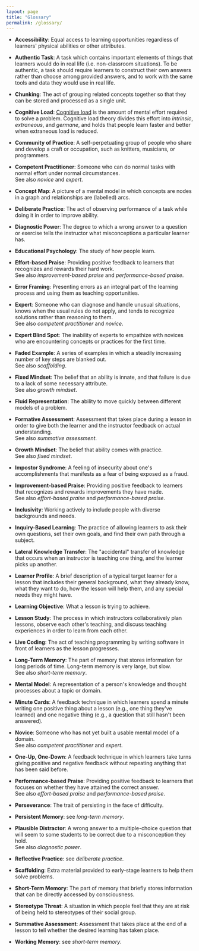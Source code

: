 ```yaml
---
layout: page
title: "Glossary"
permalink: /glossary/
---
```


*   **Accessibility**: 
    Equal access to learning opportunities regardless of learners' physical abilities or other attributes.

*   **Authentic Task**:
    A task which contains important elements of things that learners would
    do in real life (i.e. non-classroom situations).  To be authentic, a task should
    require learners to construct their own answers rather than choose
    among provided answers, and to work with the same tools and data
    they would use in real life.

*   **Chunking**:
    The act of grouping related concepts together so that they can be
    stored and processed as a single unit.

*   **Cognitive Load**:
    [Cognitive load][wikipedia-cognitive-load] is the amount of mental
    effort required to solve a problem.  Cognitive load theory divides
    this effort into *intrinsic*, *extraneous*, and *germane*, and holds
    that people learn faster and better when extraneous load is reduced.

*   **Community of Practice**:
    A self-perpetuating group of people who share and develop a craft or
    occupation, such as knitters, musicians, or programmers.

*   **Competent Practitioner**:
    Someone who can do normal tasks with normal effort under normal
    circumstances.
    <br>
    See also *novice* and *expert*.

*   **Concept Map**:
    A picture of a mental model in which concepts are nodes in a graph
    and relationships are (labelled) arcs.

*   **Deliberate Practice**:
    The act of observing performance of a task while doing it in order to
    improve ability.

*   **Diagnostic Power**:
    The degree to which a wrong answer to a question or exercise tells the
    instructor what misconceptions a particular learner has.

*   **Educational Psychology**:
    The study of how people learn.
    <br>

*   **Effort-based Praise**: 
    Providing positive feedback to learners that recognizes and rewards their hard work.
    <br>
    See also *improvement-based praise* and *performance-based praise*.

*   **Error Framing**: Presenting errors as an integral part of the learning process and using them as teaching opportunities.

*   **Expert**:
    Someone who can diagnose and handle unusual situations, knows when the
    usual rules do not apply, and tends to recognize solutions rather than
    reasoning to them.
    <br>
    See also *competent practitioner* and *novice*.

*   **Expert Blind Spot**:
    The inability of experts to empathize with novices who are
    encountering concepts or practices for the first time.

*   **Faded Example**:
    A series of examples in which a steadily increasing number of key
    steps are blanked out.
    <br>
    See also *scaffolding*.

*   **Fixed Mindset**:
    The belief that an ability is innate, and that failure is due to a
    lack of some necessary attribute.
    <br>
    See also *growth mindset*.

*   **Fluid Representation**:
    The ability to move quickly between different models of a problem.

*   **Formative Assessment**:
    Assessment that takes place during a lesson in order to give both the
    learner and the instructor feedback on actual understanding.
    <br>
    See also *summative assessment*.

*   **Growth Mindset**:
    The belief that ability comes with practice.
    <br>
    See also *fixed mindset*.

*   **Impostor Syndrome**:
    A feeling of insecurity about one's accomplishments that manifests as
    a fear of being exposed as a fraud.

*   **Improvement-based Praise**: 
    Providing positive feedback to learners that recognizes and rewards improvements they have made.
    <br>
    See also *effort-based praise* and *performance-based praise*.

*   **Inclusivity**:
    Working actively to include people with diverse backgrounds and needs.

*   **Inquiry-Based Learning**:
    The practice of allowing learners to ask their own questions, set
    their own goals, and find their own path through a subject.

*   **Lateral Knowledge Transfer**:
    The "accidental" transfer of knowledge that occurs when an instructor
    is teaching one thing, and the learner picks up another.

*   **Learner Profile**:
    A brief description of a typical target learner for a lesson that
    includes their general background, what they already know, what they
    want to do, how the lesson will help them, and any special needs they
    might have.

*   **Learning Objective**:
    What a lesson is trying to achieve.

*   **Lesson Study**: 
    The process in which instructors collaboratively plan lessons,
    observe each other's teaching, and discuss teaching experiences
    in order to learn from each other.

*   **Live Coding**:
    The act of teaching programming by writing software in front of
    learners as the lesson progresses.

*   **Long-Term Memory**:
    The part of memory that stores information for long periods of time.
    Long-term memory is very large, but slow.
    <br>
    See also *short-term memory*.

*   **Mental Model**:
    A representation of a person's knowledge and thought processes about a topic or domain.

*   **Minute Cards**:
    A feedback technique in which learners spend a minute writing one
    positive thing about a lesson (e.g., one thing they've learned) and
    one negative thing (e.g., a question that still hasn't been answered).

*   **Novice**:
    Someone who has not yet built a usable mental model of a domain.
    <br>
    See also *competent practitioner* and *expert*.

*   **One-Up, One-Down**: 
    A feedback technique in which learners take turns giving positive and negative feedback without repeating anything that has been said before.

*   **Performance-based Praise**:
    Providing positive feedback to learners that focuses on whether they have attained the correct answer.
    <br>
    See also *effort-based praise* and *performance-based praise*.

*   **Perseverance**: 
    The trait of persisting in the face of difficulty.

*   **Persistent Memory**:
    see *long-term memory*.

*   **Plausible Distractor**:
    A wrong answer to a multiple-choice question that will seem to some students to be correct due to a misconception they hold.
    <br>
    See also *diagnostic power*.

*   **Reflective Practice**:
    see *deliberate practice*.

*   **Scaffolding**:
    Extra material provided to early-stage learners to help them solve problems.

*   **Short-Term Memory**:
    The part of memory that briefly stores information that can be
    directly accessed by consciousness.

*   **Stereotype Threat**:
    A situation in which people feel that they are at risk of being held
    to stereotypes of their social group.

*   **Summative Assessment**:
    Assessment that takes place at the end of a lesson to tell whether the
    desired learning has taken place.

*   **Working Memory**:
    see *short-term memory*.

[wikipedia-cognitive-load]: https://en.wikipedia.org/wiki/Cognitive_load
